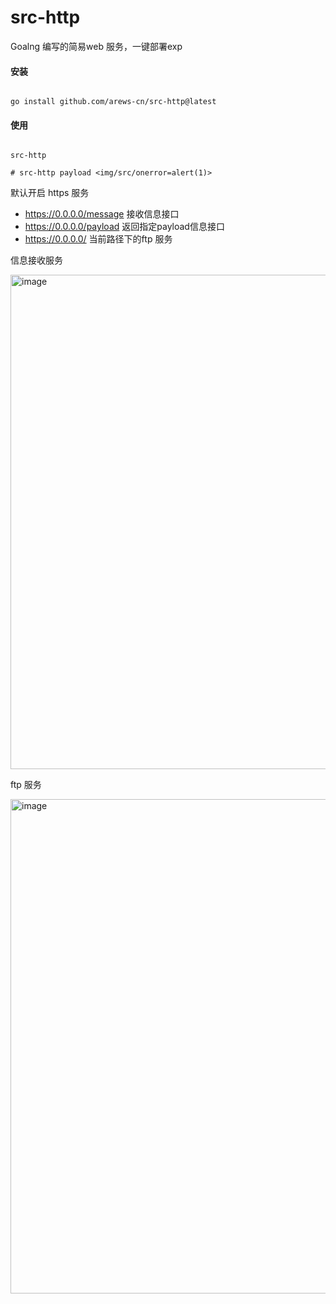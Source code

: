 # src-http
Goalng 编写的简易web 服务，一键部署exp

#### 安装
```shell

go install github.com/arews-cn/src-http@latest

```

#### 使用
```shell

src-http

# src-http payload <img/src/onerror=alert(1)>
```
默认开启 https 服务
* https://0.0.0.0/message 接收信息接口
* https://0.0.0.0/payload 返回指定payload信息接口
* https://0.0.0.0/        当前路径下的ftp 服务

信息接收服务

<img width="791" alt="image" src="https://user-images.githubusercontent.com/77313240/226531697-b5cf2d15-ed04-4006-ac91-1f552536d124.png">

ftp 服务

<img width="791" alt="image" src="https://user-images.githubusercontent.com/77313240/226533305-6e2a9c8c-a5d3-4309-9c17-a5e66c7f1baa.png">

